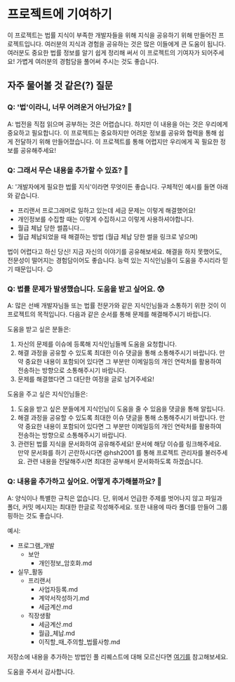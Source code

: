 # 프로젝트에 기여하기

이 프로젝트는 법률 지식이 부족한 개발자들을 위해 지식을 공유하기 위해 만들어진 프로젝트입니다.
여러분의 지식과 경험을 공유하는 것은 많은 이들에게 큰 도움이 됩니다.
여러분도 중요한 법률 정보를 알기 쉽게 정리해 써서 이 프로젝트의 기여자가 되어주세요!
가볍게 여러분의 경험담을 풀어써 주시는 것도 좋습니다.

## 자주 물어볼 것 같은(?) 질문

### Q: '법'이라니, 너무 어려운거 아닌가요? 🤯
A: 법전을 직접 읽으며 공부하는 것은 어렵습니다.
하지만 이 내용을 아는 것은 우리에게 중요하고 필요합니다.
이 프로젝트는 중요하지만 어려운 정보를 공유와 협력을 통해 쉽게 전달하기 위해 만들어졌습니다.
이 프로젝트를 통해 어렵지만 우리에게 꼭 필요한 정보를 공유해주세요!

### Q: 그래서 무슨 내용을 추가할 수 있죠? 🤔
A: '개발자에게 필요한 법률 지식'이라면 무엇이든 좋습니다.
구체적인 예시를 들면 아래와 같습니다.

- 프리랜서 프로그래머로 일하고 있는데 세금 문제는 이렇게 해결했어요!
- 개인정보를 수집할 때는 이렇게 수집하시고 이렇게 사용하셔야합니다.
- 월급 체납 당한 썰풉니다...
- 월급 체납되었을 때 해결하는 방법 (월급 체납 당한 썰을 링크로 넣으며)

법이 어렵다고 하신 당신! 지금 자신의 이야기를 공유해보세요.
해결을 하지 못했어도, 전문성이 떨어지는 경험담이어도 좋습니다.
능력 있는 지식인님들이 도움을 주시리라 믿기 때문입니다. 😉

### Q: 법률 문제가 발생했습니다. 도움을 받고 싶어요. 😰
A: 많은 선배 개발자님들 또는 법률 전문가와 같은 지식인님들과 소통하기 위한 것이 이 프로젝트의 목적입니다.
다음과 같은 순서를 통해 문제를 해결해주시기 바랍니다.

도움을 받고 싶은 분들은:

1. 자신의 문제를 이슈에 등록해 지식인님들께 도움을 요청합니다.
2. 해결 과정을 공유할 수 있도록 최대한 이슈 댓글을 통해 소통해주시기 바랍니다.
만약 중요한 내용이 포함되어 있다면 그 부분만 이메일등의 개인 연락처를 활용하여
전송하는 방향으로 소통해주시기 바랍니다.
3. 문제를 해결했다면 그 대단한 여정을 글로 남겨주세요!

도움을 주고 싶은 지식인님들은:

1. 도움을 받고 싶은 분들에게 지식인님이 도움을 줄 수 있음을 댓글을 통해 알립니다.
2. 해결 과정을 공유할 수 있도록 최대한 이슈 댓글을 통해 소통해주시기 바랍니다.
만약 중요한 내용이 포함되어 있다면 그 부분만 이메일등의 개인 연락처를 활용하여
전송하는 방향으로 소통해주시기 바랍니다.
3. 관련된 법률 지식을 문서화하여 공유해주세요! 문서에 해당 이슈를 링크해주세요.
만약 문서화를 하기 곤란하시다면 @hsh2001 를 통해 프로젝트 관리자를 불러주세요.
관련 내용을 전달해주시면 최대한 공부해서 문서화하도록 하겠습니다.

### Q: 내용을 추가하고 싶어요. 어떻게 추가해볼까요? 🤩
A: 양식이나 특별한 규칙은 없습니다.
단, 위에서 언급한 주제를 벗어나지 않고 파일과 폴더, 커밋 메시지는 최대한 한글로 작성해주세요.
또한 내용에 따라 폴더를 만들어 그룹핑하는 것도 좋습니다.

예시:
- 프로그램_개발
  - 보안
    - 개인정보_암호화.md
- 실무_활동
  - 프리랜서
    - 사업자등록.md
    - 계약서작성하기.md
    - 세금계산.md
  - 직장생활
    - 세금계산.md
    - 월급_체납.md
    - 이직할_때_주의할_법률사항.md


저장소에 내용을 추가하는 방법인 풀 리퀘스트에 대해 모르신다면
[여기를](https://wayhome25.github.io/git/2017/07/08/git-first-pull-request-story/)
참고해보세요.

도움을 주셔서 감사합니다.
